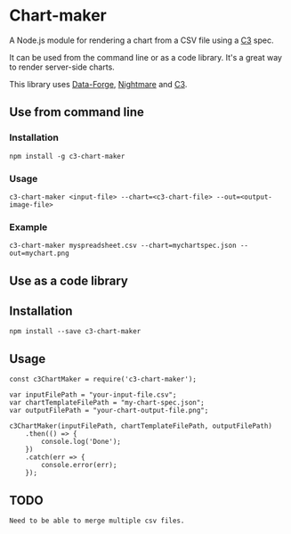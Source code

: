 # Chart-maker

A Node.js module for rendering a chart from a CSV file using a [C3](http://c3js.org/) spec.

It can be used from the command line or as a code library.
It's a great way to render server-side charts.

This library uses [Data-Forge](http://www.data-forge-js.com/), [Nightmare](http://www.nightmarejs.org/) and [C3](http://c3js.org/).

## Use from command line

### Installation

    npm install -g c3-chart-maker

### Usage

    c3-chart-maker <input-file> --chart=<c3-chart-file> --out=<output-image-file>

### Example

    c3-chart-maker myspreadsheet.csv --chart=mychartspec.json --out=mychart.png

## Use as a code library

## Installation

    npm install --save c3-chart-maker

## Usage

    const c3ChartMaker = require('c3-chart-maker');
    
    var inputFilePath = "your-input-file.csv";
    var chartTemplateFilePath = "my-chart-spec.json";
    var outputFilePath = "your-chart-output-file.png";

    c3ChartMaker(inputFilePath, chartTemplateFilePath, outputFilePath)
        .then(() => { 
            console.log('Done');
        })
        .catch(err => {
            console.error(err);
        });
    

## TODO

    Need to be able to merge multiple csv files.
